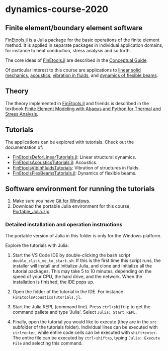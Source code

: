# dynamics-course-2020

## Finite element/boundary element software

[FinEtools.jl](https://github.com/PetrKryslUCSD/FinEtools.jl) is a Julia package for the basic operations of the finite element method. It is applied in separate packages in individual application domains, for instance to heat conduction, stress analysis and so forth.

The core ideas of [FinEtools.jl](https://github.com/PetrKryslUCSD/FinEtools.jl) are described in the [Conceptual Guide](https://petrkryslucsd.github.io/FinEtools.jl/latest/guide/guide.html#Guide).

Of particular interest to this course are applications to  [linear solid mechanics](https://github.com/PetrKryslUCSD/FinEtoolsDeforLinearTutorials.jl), [acoustics](https://github.com/PetrKryslUCSD/FinEtoolsAcoustics.jl), [vibration in fluids](https://github.com/PetrKryslUCSD/FinEtoolsVibInFluids.jl), and [dynamics of flexible beams](https://github.com/PetrKryslUCSD/FinEtoolsFlexBeams.jl).

## Theory

The theory implemented in [FinEtools.jl](https://github.com/PetrKryslUCSD/FinEtools.jl) and friends is described in the textbook [Finite Element Modeling with Abaqus and Python for Thermal and Stress Analysis](http://hogwarts.ucsd.edu/~pkrysl/femwabaquspython-book/).


## Tutorials

The applications can be explored with tutorials. Check out the documentation of:

- [FinEtoolsDeforLinearTutorials.jl](https://github.com/PetrKryslUCSD/FinEtoolsDeforLinearTutorials.jl): Linear structural dynamics.
- [FinEtoolsAcousticsTutorials.jl](https://github.com/PetrKryslUCSD/FinEtoolsAcousticsTutorials.jl): Acoustics.
- [FinEtoolsVibInFluidsTutorials](https://github.com/PetrKryslUCSD/FinEtoolsVibInFluidsTutorials.jl): Vibration of structures in fluids.
- [FinEtoolsFlexBeamsTutorials.jl](https://github.com/PetrKryslUCSD/FinEtoolsFlexBeamsTutorials.jl): Dynamics of flexible beams.

## Software environment for running the tutorials

1. Make sure you have [Git for Windows](https://gitforwindows.org/). 
2. Download the portable Julia environment for this course, [Portable_Julia.zip](http://hogwarts.ucsd.edu/~pkrysl/shared/Portable_Julia.zip).

### Detailed installation and operation instructions

The portable version of Julia in this folder is only for the Windows platform.

Explore the tutorials with Julia:

1. Start the VS Code IDE by double-clicking the bash script
`double_click_me_to_start.sh`. If this is  the first time this script runs, the
installer will install and initialize Julia, and clone and initialize all the
tutorial packages. This may take 5 to 10 minutes, depending on the speed of
your CPU, the hard drive, and the network. When the installation is finished,
the IDE pops up.

2. Open the folder of the tutorial in the IDE. For instance
`FinEtoolsAcousticsTutorials.jl`. 

3. Start the Julia REPL (command line). Press `ctrl+shift+p` to get the command pallete and type 'Julia'. Select `Julia: Start REPL`. 

4. Finally, open the tutorial you would like to execute (they are in the `src` subfolder of the tutorials folder). Individual lines can be executed with `ctrl+enter`, while entire code cells can be executed with `shift+enter`. The entire file can be executed by  `ctrl+shift+p`, typing `Julia: Execute File` and selecting this command.


